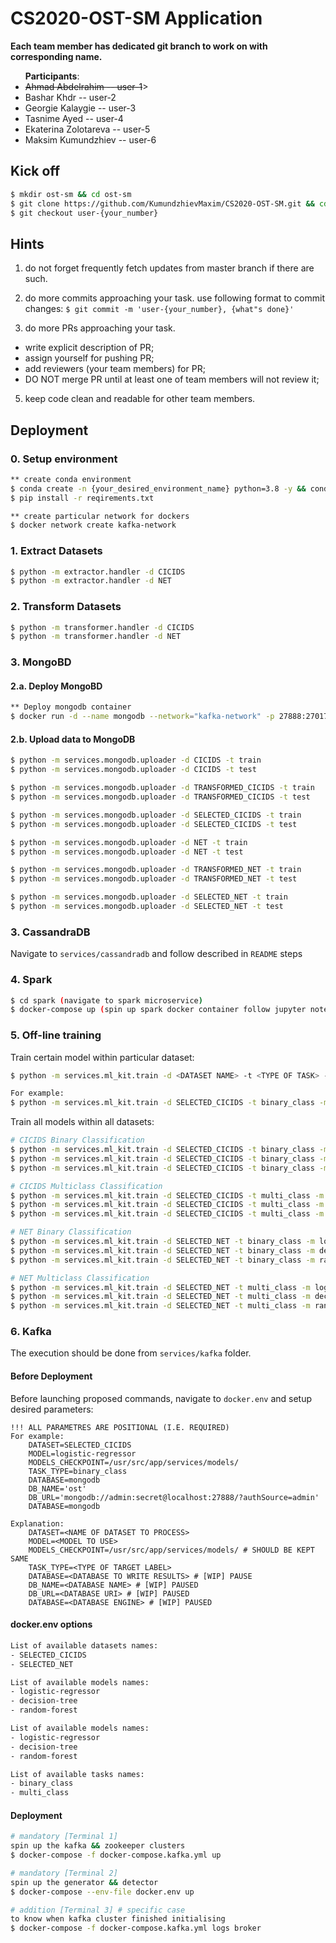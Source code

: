 # CS2020-OST-SM Application 

**Each team member has dedicated git branch to work on with corresponding name.**
<ul><b>Participants</b>:
<li><s>Ahmad Abdelrahim -- user-1</s>></li>
<li>Bashar Khdr -- user-2</li>
<li>Georgie Kalaygie -- user-3</li>
<li>Tasnime Ayed -- user-4</li>
<li>Ekaterina Zolotareva -- user-5</li>
<li>Maksim Kumundzhiev -- user-6</li>
</ul>


## Kick off
```bash
$ mkdir ost-sm && cd ost-sm
$ git clone https://github.com/KumundzhievMaxim/CS2020-OST-SM.git && cd CS2020-OST-SM
$ git checkout user-{your_number}
```

## Hints 
1. do not forget frequently fetch updates from master branch if there are such.   
2. do more commits approaching your task. 
  use following format to commit changes:
  `$ git commit -m 'user-{your_number}, {what"s done}'`

4. do more PRs approaching your task.
  - write explicit description of PR;
  - assign yourself for pushing PR;
  - add reviewers (your team members) for PR;
  - DO NOT merge PR until at least one of team members will not review it;  

5. keep code clean and readable for other team members. 

## Deployment
###  0. Setup environment
```bash
** create conda environment
$ conda create -n {your_desired_environment_name} python=3.8 -y && conda activate {your_desired_environment_name}
$ pip install -r reqirements.txt

** create particular network for dockers
$ docker network create kafka-network 
```

###  1. Extract Datasets
```bash
$ python -m extractor.handler -d CICIDS 
$ python -m extractor.handler -d NET 
```

###  2. Transform Datasets
```bash
$ python -m transformer.handler -d CICIDS 
$ python -m transformer.handler -d NET 
```

### 3. MongoBD
#### 2.a. Deploy MongoBD
```bash
** Deploy mongodb container   
$ docker run -d --name mongodb --network="kafka-network" -p 27888:27017 -e MONGO_INITDB_ROOT_USERNAME=admin -e MONGO_INITDB_ROOT_PASSWORD=secret mongo
```
#### 2.b. Upload data to MongoDB
```bash
$ python -m services.mongodb.uploader -d CICIDS -t train
$ python -m services.mongodb.uploader -d CICIDS -t test

$ python -m services.mongodb.uploader -d TRANSFORMED_CICIDS -t train
$ python -m services.mongodb.uploader -d TRANSFORMED_CICIDS -t test

$ python -m services.mongodb.uploader -d SELECTED_CICIDS -t train
$ python -m services.mongodb.uploader -d SELECTED_CICIDS -t test

$ python -m services.mongodb.uploader -d NET -t train
$ python -m services.mongodb.uploader -d NET -t test

$ python -m services.mongodb.uploader -d TRANSFORMED_NET -t train
$ python -m services.mongodb.uploader -d TRANSFORMED_NET -t test

$ python -m services.mongodb.uploader -d SELECTED_NET -t train
$ python -m services.mongodb.uploader -d SELECTED_NET -t test
```

### 3. CassandraDB 
Navigate to `services/cassandradb` and follow described in `README` steps

### 4. Spark
```bash
$ cd spark (navigate to spark microservice) 
$ docker-compose up (spin up spark docker container follow jupyter notebook instructions)
```

### 5. Off-line training
Train certain model within particular dataset:
```bash
$ python -m services.ml_kit.train -d <DATASET NAME> -t <TYPE OF TASK> -m <MODEL NAME>

For example:
$ python -m services.ml_kit.train -d SELECTED_CICIDS -t binary_class -m logistic-regressor 
```

Train all models within all datasets: 
```bash
# CICIDS Binary Classification
$ python -m services.ml_kit.train -d SELECTED_CICIDS -t binary_class -m logistic-regressor
$ python -m services.ml_kit.train -d SELECTED_CICIDS -t binary_class -m decision-tree
$ python -m services.ml_kit.train -d SELECTED_CICIDS -t binary_class -m random-forest

# CICIDS Multiclass Classification
$ python -m services.ml_kit.train -d SELECTED_CICIDS -t multi_class -m logistic-regressor
$ python -m services.ml_kit.train -d SELECTED_CICIDS -t multi_class -m decision-tree 
$ python -m services.ml_kit.train -d SELECTED_CICIDS -t multi_class -m random-forest

# NET Binary Classification
$ python -m services.ml_kit.train -d SELECTED_NET -t binary_class -m logistic-regressor
$ python -m services.ml_kit.train -d SELECTED_NET -t binary_class -m decision-tree
$ python -m services.ml_kit.train -d SELECTED_NET -t binary_class -m random-forest

# NET Multiclass Classification
$ python -m services.ml_kit.train -d SELECTED_NET -t multi_class -m logistic-regressor
$ python -m services.ml_kit.train -d SELECTED_NET -t multi_class -m decision-tree 
$ python -m services.ml_kit.train -d SELECTED_NET -t multi_class -m random-forest
``` 

### 6. Kafka
The execution should be done from `services/kafka` folder. 

#### Before Deployment
Before launching proposed commands, navigate to `docker.env` and setup desired parameters:
```
!!! ALL PARAMETRES ARE POSITIONAL (I.E. REQUIRED)
For example:
    DATASET=SELECTED_CICIDS
    MODEL=logistic-regressor
    MODELS_CHECKPOINT=/usr/src/app/services/models/ 
    TASK_TYPE=binary_class
    DATABASE=mongodb
    DB_NAME='ost'
    DB_URL='mongodb://admin:secret@localhost:27888/?authSource=admin'
    DATABASE=mongodb

Explanation:
    DATASET=<NAME OF DATASET TO PROCESS> 
    MODEL=<MODEL TO USE> 
    MODELS_CHECKPOINT=/usr/src/app/services/models/ # SHOULD BE KEPT SAME
    TASK_TYPE=<TYPE OF TARGET LABEL>
    DATABASE=<DATABASE TO WRITE RESULTS> # [WIP] PAUSE
    DB_NAME=<DATABASE NAME> # [WIP] PAUSED
    DB_URL=<DATABASE URI> # [WIP] PAUSED
    DATABASE=<DATABASE ENGINE> # [WIP] PAUSED
``` 
#### docker.env options
```bash
List of available datasets names:
- SELECTED_CICIDS
- SELECTED_NET
```

```bash
List of available models names:
- logistic-regressor
- decision-tree
- random-forest
```

```bash
List of available models names:
- logistic-regressor
- decision-tree
- random-forest
```

```bash
List of available tasks names:
- binary_class
- multi_class
```
 
#### Deployment
```bash
# mandatory [Terminal 1]
spin up the kafka && zookeeper clusters 
$ docker-compose -f docker-compose.kafka.yml up

# mandatory [Terminal 2]
spin up the generator && detector   
$ docker-compose --env-file docker.env up

# addition [Terminal 3] # specific case
to know when kafka cluster finished initialising 
$ docker-compose -f docker-compose.kafka.yml logs broker 
```
